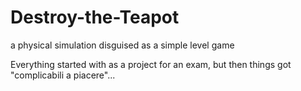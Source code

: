 # Destroy-the-Teapot
a physical simulation disguised as a simple level game

Everything started with as a project for an exam, but then things got "complicabili a piacere"...
